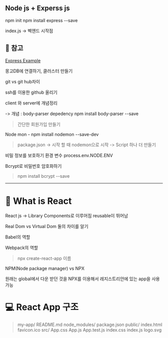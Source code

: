 ## Node js + Experss js


npm init
npm install express --save

index.js -> 벡엔드 시작점

## 📌 참고 
[Express Example](https://expressjs.com/en/starter/hello-world.html)

몽고DB에 연결하기, 클러스터 만들기

git vs git hub차이

ssh를 이용한 github 올리기

client 와 server에 개념정리

-> 개념 : body-parser depedency
npm install body-parser --save

>간단한 회원가입 만들기


Node mon - npm install nodemon --save-dev


> package.json -> 시작 할 때 nodemon으로 시작 -> Script 하나 더 만들기


비밀 정보를 보호하기
환경 변수 process.env.NODE.ENV

Bcrypt로 비밀번호 암호화하기
> npm install bcrypt --save

---

# 📌 What is React

React js -> Library
Components로 이루어짐 reusable이 뛰어남

Real Dom vs Virtual Dom 둘의 차이를 알기

Babel의 역할

Webpack의 역할

>npx create-react-app 이름

NPM(Node package manager) vs NPX

원래는 global에서 다운 받던 것을 
NPX를 이용해서 레지스트리안에 있는 app을 사용 가능


# 💻 React App 구조 
>my-app/
	README.md
	node_modules/
	package.json
	public/
		index.html
		favicon.ico
	src/
		App.css
		App.js
		App.test.js
		index.css
		index.js
		logo.svg
